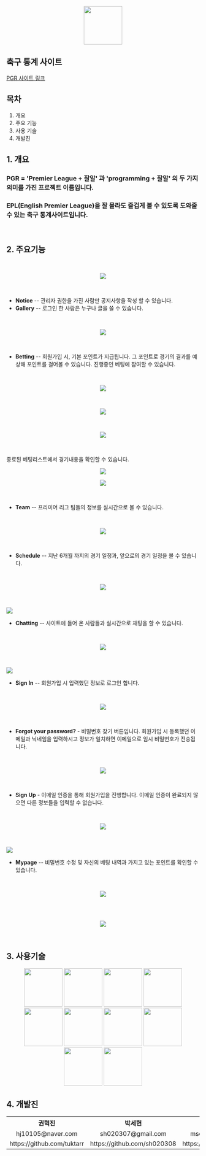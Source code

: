 <p align="center">
    <img src="/image/mainLogo.png" width="100px">
</p>

## 축구 통계 사이트

<a href="https://www.pgrepl.shop" target="_blank">PGR 사이트 링크</a>

## 목차

1. 개요
2. 주요 기능
3. 사용 기술 
4. 개발진

## 1. 개요
### PGR = 'Premier League + 잘알' 과 'programming + 잘알' 의 두 가지 의미를 가진 프로젝트 이름입니다.
### EPL(English Premier League)을 잘 몰라도 즐겁게 볼 수 있도록 도와줄 수 있는 축구 통계사이트입니다.
<br>

## 2. 주요기능
<br>
<p align="center">
    <img src="/image/menu.png">
</p>
<br>

* **Notice** -- 관리자 권한을 가진 사람만 공지사항을 작성 할 수 있습니다.
* **Gallery** -- 로그인 한 사람은 누구나 글을 쓸 수 있습니다.
<br>
<p align ="center">
    <img src="/image/board.png">
</p>
<br>

* **Betting** -- 회원가입 시, 기본 포인트가 지급됩니다. 그 포인트로 경기의 결과를 예상해 포인트를 걸어볼 수 있습니다.
진행중인 베팅에 참여할 수 있습니다.
<br>
<p align="center">
    <img src="/image/gamelist.png">
</p>

<br>
<p align="center">
    <img src="/image/베팅룸1.png">
</p>

<br>
<p align="center">
    <img src="/image/베팅룸2.png">
</p>
<br>

종료된 베팅리스트에서 경기내용을 확인할 수 있습니다.
<br>
<p align="center">
    <img src="/image/endgamelist.png">
</p>
<p align="center">
    <img src="/image/endgame.png">
</p>
<br>



* **Team** -- 프리미어 리그 팀들의 정보를 실시간으로 볼 수 있습니다.
<br>
<p align="center">
    <img src="/image/team.png">
</p>
<br>

* **Schedule** -- 지난 6개월 까지의 경기 일정과, 앞으로의 경기 일정을 볼 수 있습니다.
<br>
<p align="center">
    <img src="/image/schedule.png">
</p>
<br>

<p>
    <img src="/image/ChattingModalBtn.png">
</p>   

* **Chatting** -- 사이트에 들어 온 사람들과 실시간으로 채팅을 할 수 있습니다.
<br>
<p align="center">
    <img src="/image/chatting.png">
</p>

<br>
<p>
    <img src="/image/LoginMenu.png">
<p>

* **Sign In** -- 회원가입 시 입력했던 정보로 로그인 합니다.
<br>
<p align="center">
    <img src="/image/SignIn.png">
</p>
<br>

* **Forgot your password?** - 비밀번호 찾기 버튼입니다. 회원가입 시 등록했던 이메일과 닉네임을 입력하시고 정보가 일치하면 이메일으로 임시 비밀번호가 전송됩니다.
<br>
<p align="center">
    <img src="/image/FindPw.png">
</p>
<br>



* **Sign Up** - 이메일 인증을 통해 회원가입을 진행합니다. 이메일 인증이 완료되지 않으면 다른 정보들을 입력할 수 없습니다.
<br>
<p align="center">
   <img src="/image/SignUp.png">
<p>
<br>
    
<p>
    <img src="/image/MypageBtn.png">
</p>

* **Mypage** -- 비밀번호 수정 및 자신의 베팅 내역과 가지고 있는 포인트를 확인할 수 있습니다.
<br>
<p align="center">
    <img src="/image/마이페이지11.png">
</p>
<br>

<br>
<p align="center">
    <img src="/image/마이페이지22.png">
</p>
<br>

## 3. 사용기술
<div align="center">
<img src="https://user-images.githubusercontent.com/68638065/112794367-bd009b00-90a1-11eb-9ac5-45936c12c2bf.png" height="100px">
<img src="https://user-images.githubusercontent.com/68638065/112794686-4021f100-90a2-11eb-899b-08eabb3a68c0.png" height="100px">
<img src="https://user-images.githubusercontent.com/68638065/112795727-e4586780-90a3-11eb-9381-ddb85bb90be2.png" height="100px">
<img src="https://user-images.githubusercontent.com/68638065/112795766-f2a68380-90a3-11eb-8aa8-3098b2118b18.png" height="100px">
<img src="https://user-images.githubusercontent.com/68638065/112795850-1669c980-90a4-11eb-8ec3-3d3fc9eba1d1.png" height="100px">
<img src="https://user-images.githubusercontent.com/68638065/112795937-36998880-90a4-11eb-9e67-5bb46cb423b2.png" height="100px">
<img src="https://user-images.githubusercontent.com/68638065/112986749-db978c80-919c-11eb-8867-3b23b32e1f2f.png" height="100px">
<img src="https://user-images.githubusercontent.com/68638065/112986778-e6eab800-919c-11eb-9185-e81fc2b9e81c.png" height="100px">
<img src="https://user-images.githubusercontent.com/68638065/112986835-fb2eb500-919c-11eb-8917-539301797403.png" height="100px">
<img src="/image/css.png" height="100px">
</div>

## 4. 개발진
<div align="center">
<table align="center">
  <tr>
    <th align="center"><strong>권혁진</strong></th>
    <th align="center"><strong>박세현</strong></th>
    <th align="center"><strong>문수찬</strong></th>
    <th align="center"><strong>이영훈</strong></th>
    <th align="center"><strong>정순일</strong></th>
  </tr>
  <tr>
    <td align="center">hj10105@naver.com</td>
    <td align="center">sh020307@gmail.com</td>
    <td align="center">msc0101312@gmail.com</td>
    <td align="center">ilsame9970@gmail.com</td>
    <td align="center">abrahamim365@gmail.com</td>
  </tr>
  <tr>
    <td align="center">https://github.com/tuktarr</td>
    <td align="center">https://github.com/sh020308</td>
    <td align="center">https://github.com/msc010312</td>
    <td align="center">https://github.com/ilsame9970</td>
    <td align="center">https://github.com/abrahamim365</td>
  </tr>
</table>
</div>
